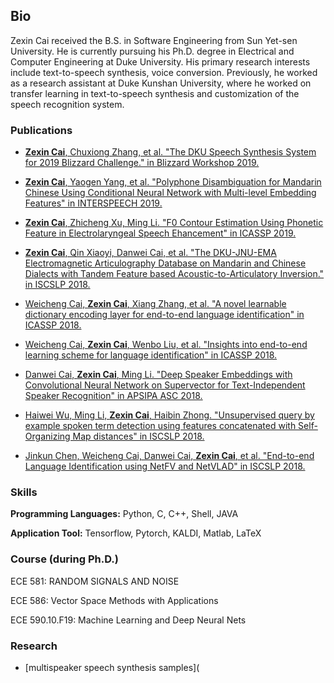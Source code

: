 ## Bio 

Zexin Cai received the B.S. in Software Engineering from Sun Yet-sen University. He is currently pursuing his Ph.D. degree in Electrical and Computer Engineering at Duke University. His primary research interests include text-to-speech synthesis, voice conversion. Previously, he worked  as a research assistant at Duke Kunshan University, where he worked on transfer learning in text-to-speech synthesis and customization of the speech recognition system.  

### Publications

- [**Zexin Cai**, Chuxiong Zhang, et al. "The DKU Speech Synthesis System for 2019 Blizzard Challenge." in  Blizzard Workshop 2019.](http://festvox.org/blizzard/bc2019/dku_blizzardchallenge2019.pdf)

- [**Zexin Cai**, Yaogen Yang, et al. "Polyphone Disambiguation for Mandarin Chinese Using Conditional Neural Network with Multi-level Embedding Features" in INTERSPEECH 2019.](https://arxiv.org/abs/1907.01749)
- [**Zexin Cai**, Zhicheng Xu, Ming Li. "F0 Contour Estimation Using Phonetic Feature in Electrolaryngeal Speech Ehancement" in ICASSP 2019.](https://ieeexplore.ieee.org/abstract/document/8683435)
- [**Zexin Cai**, Qin Xiaoyi, Danwei Cai, et al. "The DKU-JNU-EMA Electromagnetic Articulography Database on Mandarin and Chinese Dialects with Tandem Feature based Acoustic-to-Articulatory Inversion." in ISCSLP 2018.](https://ieeexplore.ieee.org/abstract/document/8706629)
- [Weicheng Cai, **Zexin Cai**, Xiang Zhang, et al. "A novel learnable dictionary encoding layer for end-to-end language identification" in ICASSP 2018.](https://ieeexplore.ieee.org/abstract/document/8462025)
- [Weicheng Cai, **Zexin Cai**, Wenbo Liu, et al. "Insights into end-to-end learning scheme for language identification" in ICASSP 2018.](https://ieeexplore.ieee.org/abstract/document/8462026)
- [Danwei Cai, **Zexin Cai**, Ming Li. "Deep Speaker Embeddings with Convolutional Neural Network on Supervector for Text-Independent Speaker Recognition" in APSIPA ASC 2018.](https://ieeexplore.ieee.org/abstract/document/8659595) 
- [Haiwei Wu, Ming Li, **Zexin Cai**, Haibin Zhong. "Unsupervised query by example spoken term detection using features concatenated with Self-Organizing Map distances" in ISCSLP 2018.](https://ieeexplore.ieee.org/abstract/document/8706580)
- [Jinkun Chen, Weicheng Cai, Danwei Cai, **Zexin Cai**, et al. "End-to-end Language Identification using NetFV and NetVLAD" in ISCSLP 2018. ](https://ieeexplore.ieee.org/document/8706687)



### Skills

**Programming Languages:** Python, C, C++, Shell, JAVA

**Application Tool:** Tensorflow, Pytorch, KALDI, Matlab, LaTeX 



### Course (during Ph.D.)

ECE 581: RANDOM SIGNALS AND NOISE

ECE 586: Vector Space Methods with Applications

ECE 590.10.F19: Machine Learning and Deep Neural Nets  



### Research

- [multispeaker speech synthesis samples](
